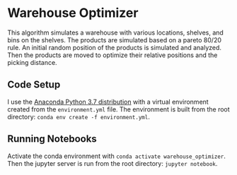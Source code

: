# Warehouse Optimizer

This algorithm simulates a warehouse with various locations, shelves, and bins on the shelves. The products are simulated based on a pareto 80/20 rule. An initial random position of the products is simulated and analyzed. Then the products are moved to optimize their relative positions and the picking distance. 

## Code Setup

I use the [Anaconda Python 3.7 distribution](https://www.anaconda.com/distribution/) with a virtual environment created from the `environment.yml` file. The environment is built from the root directory: `conda env create -f environment.yml`.

## Running Notebooks

Activate the conda environment with `conda activate warehouse_optimizer`. Then the jupyter server is run from the root directory: `jupyter notebook`.
